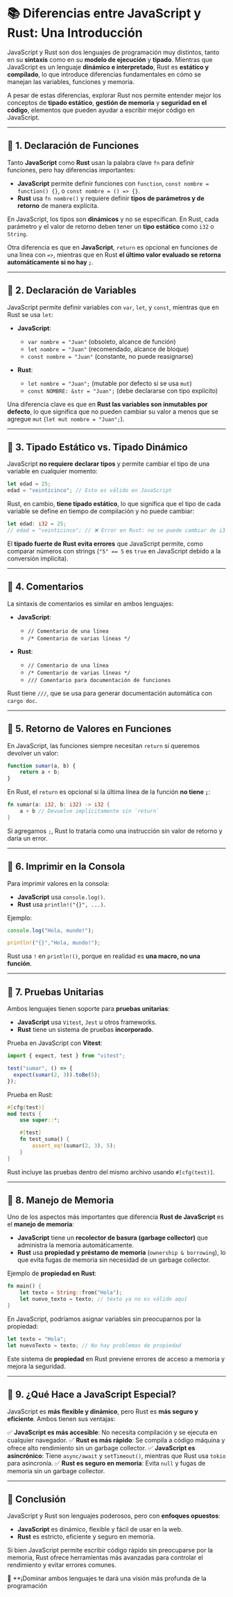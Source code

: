 # **📚 Diferencias entre JavaScript y Rust: Una Introducción**

JavaScript y Rust son dos lenguajes de programación muy distintos, tanto en su **sintaxis** como en su **modelo de ejecución** y **tipado**. Mientras que JavaScript es un lenguaje **dinámico e interpretado**, Rust es **estático y compilado**, lo que introduce diferencias fundamentales en cómo se manejan las variables, funciones y memoria.

A pesar de estas diferencias, explorar Rust nos permite entender mejor los conceptos de **tipado estático**, **gestión de memoria** y **seguridad en el código**, elementos que pueden ayudar a escribir mejor código en JavaScript.

---

## **📌 1. Declaración de Funciones**
Tanto **JavaScript** como **Rust** usan la palabra clave `fn` para definir funciones, pero hay diferencias importantes:

- **JavaScript** permite definir funciones con `function`, `const nombre = function() {}`, o `const nombre = () => {}`.
- **Rust** usa `fn nombre()` y requiere definir **tipos de parámetros y de retorno** de manera explícita.

En JavaScript, los tipos son **dinámicos** y no se especifican. En Rust, cada parámetro y el valor de retorno deben tener un **tipo estático** como `i32` o `String`.

Otra diferencia es que en **JavaScript**, `return` es opcional en funciones de una línea con `=>`, mientras que en Rust **el último valor evaluado se retorna automáticamente si no hay `;`**.

---

## **📌 2. Declaración de Variables**
JavaScript permite definir variables con `var`, `let`, y `const`, mientras que en Rust se usa `let`:

- **JavaScript**:
  - `var nombre = "Juan"` (obsoleto, alcance de función)
  - `let nombre = "Juan"` (recomendado, alcance de bloque)
  - `const nombre = "Juan"` (constante, no puede reasignarse)

- **Rust**:
  - `let nombre = "Juan";` (mutable por defecto si se usa `mut`)
  - `const NOMBRE: &str = "Juan";` (debe declararse con tipo explícito)

Una diferencia clave es que en **Rust las variables son inmutables por defecto**, lo que significa que no pueden cambiar su valor a menos que se agregue `mut` (`let mut nombre = "Juan";`).

---

## **📌 3. Tipado Estático vs. Tipado Dinámico**
JavaScript **no requiere declarar tipos** y permite cambiar el tipo de una variable en cualquier momento:

```js
let edad = 25;
edad = "veinticinco"; // Esto es válido en JavaScript
```

Rust, en cambio, **tiene tipado estático**, lo que significa que el tipo de cada variable se define en tiempo de compilación y no puede cambiar:

```rust
let edad: i32 = 25;
// edad = "veinticinco"; // ❌ Error en Rust: no se puede cambiar de i32 a string
```

El **tipado fuerte de Rust evita errores** que JavaScript permite, como comparar números con strings (`"5" == 5` es `true` en JavaScript debido a la conversión implícita).

---

## **📌 4. Comentarios**
La sintaxis de comentarios es similar en ambos lenguajes:

- **JavaScript**:
  - `// Comentario de una línea`
  - `/* Comentario de varias líneas */`

- **Rust**:
  - `// Comentario de una línea`
  - `/* Comentario de varias líneas */`
  - `/// Comentario para documentación de funciones`

Rust tiene `///`, que se usa para generar documentación automática con `cargo doc`.

---

## **📌 5. Retorno de Valores en Funciones**
En JavaScript, las funciones siempre necesitan `return` si queremos devolver un valor:

```js
function sumar(a, b) {
    return a + b;
}
```

En Rust, el `return` es opcional si la última línea de la función **no tiene `;`**:

```rust
fn sumar(a: i32, b: i32) -> i32 {
    a + b // Devuelve implícitamente sin `return`
}
```

Si agregamos `;`, Rust lo trataría como una instrucción sin valor de retorno y daría un error.

---

## **📌 6. Imprimir en la Consola**
Para imprimir valores en la consola:

- **JavaScript** usa `console.log()`.
- **Rust** usa `println!("{}", ...)`.

Ejemplo:

```js
console.log("Hola, mundo!");
```

```rust
println!("{}","Hola, mundo!");
```

Rust usa `!` en `println!()`, porque en realidad es **una macro, no una función**.

---

## **📌 7. Pruebas Unitarias**
Ambos lenguajes tienen soporte para **pruebas unitarias**:

- **JavaScript** usa `Vitest`, `Jest` u otros frameworks.
- **Rust** tiene un sistema de pruebas **incorporado**.

Prueba en JavaScript con **Vitest**:

```js
import { expect, test } from "vitest";

test("sumar", () => {
  expect(sumar(2, 3)).toBe(5);
});
```

Prueba en Rust:

```rust
#[cfg(test)]
mod tests {
    use super::*;

    #[test]
    fn test_suma() {
        assert_eq!(sumar(2, 3), 5);
    }
}
```

Rust incluye las pruebas dentro del mismo archivo usando `#[cfg(test)]`.

---

## **📌 8. Manejo de Memoria**
Uno de los aspectos más importantes que diferencia **Rust de JavaScript** es el **manejo de memoria**:

- **JavaScript** tiene un **recolector de basura (garbage collector)** que administra la memoria automáticamente.
- **Rust** usa **propiedad y préstamo de memoria** (`ownership & borrowing`), lo que evita fugas de memoria sin necesidad de un garbage collector.

Ejemplo de **propiedad en Rust**:

```rust
fn main() {
    let texto = String::from("Hola");
    let nuevo_texto = texto; // texto ya no es válido aquí
}
```

En JavaScript, podríamos asignar variables sin preocuparnos por la propiedad:

```js
let texto = "Hola";
let nuevoTexto = texto; // No hay problemas de propiedad
```

Este sistema de **propiedad** en Rust previene errores de acceso a memoria y mejora la seguridad.

---

## **📌 9. ¿Qué Hace a JavaScript Especial?**
JavaScript es **más flexible y dinámico**, pero Rust es **más seguro y eficiente**.
Ambos tienen sus ventajas:

✅ **JavaScript es más accesible**: No necesita compilación y se ejecuta en cualquier navegador.
✅ **Rust es más rápido**: Se compila a código máquina y ofrece alto rendimiento sin un garbage collector.
✅ **JavaScript es asincrónico**: Tiene `async/await` y `setTimeout()`, mientras que Rust usa `tokio` para asincronía.
✅ **Rust es seguro en memoria**: Evita `null` y fugas de memoria sin un garbage collector.

---

## **📌 Conclusión**
JavaScript y Rust son lenguajes poderosos, pero con **enfoques opuestos**:

- **JavaScript** es dinámico, flexible y fácil de usar en la web.
- **Rust** es estricto, eficiente y seguro en memoria.

Si bien JavaScript permite escribir código rápido sin preocuparse por la memoria, Rust ofrece herramientas más avanzadas para controlar el rendimiento y evitar errores comunes.

🚀 **¡Dominar ambos lenguajes te dará una visión más profunda de la programación

